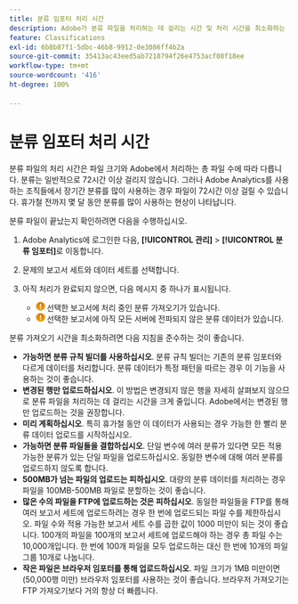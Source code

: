 ```yaml
---
title: 분류 임포터 처리 시간
description: Adobe가 분류 파일을 처리하는 데 걸리는 시간 및 처리 시간을 최소화하는 방법을 이해합니다.
feature: Classifications
exl-id: 6b8b87f1-5dbc-46b8-9912-0e3086ff4b2a
source-git-commit: 35413ac43eed5ab7218794f26e4753acf08f18ee
workflow-type: tm+mt
source-wordcount: '416'
ht-degree: 100%

---
```


# 분류 임포터 처리 시간

분류 파일의 처리 시간은 파일 크기와 Adobe에서 처리하는 총 파일 수에 따라 다릅니다. 분류는 일반적으로 72시간 이상 걸리지 않습니다. 그러나 Adobe Analytics를 사용하는 조직들에서 장기간 분류를 많이 사용하는 경우 파일이 72시간 이상 걸릴 수 있습니다. 휴가철 전까지 몇 달 동안 분류를 많이 사용하는 현상이 나타납니다.

분류 파일이 끝났는지 확인하려면 다음을 수행하십시오.

1. Adobe Analytics에 로그인한 다음, **[!UICONTROL 관리]** > **[!UICONTROL 분류 임포터]**&#x200B;로 이동합니다.
2. 문제의 보고서 세트와 데이터 세트를 선택합니다.
3. 아직 처리가 완료되지 않으면, 다음 메시지 중 하나가 표시됩니다.

   * ![알림](assets/icon_notice_notice.gif) 선택한 보고서에 처리 중인 분류 가져오기가 있습니다.
   * ![알림](assets/icon_notice_notice.gif) 선택한 보고서에 아직 모든 서버에 전파되지 않은 분류 데이터가 있습니다.

분류 가져오기 시간을 최소화하려면 다음 지침을 준수하는 것이 좋습니다.

* **가능하면 분류 규칙 빌더를 사용하십시오**. 분류 규칙 빌더는 기존의 분류 임포터와 다르게 데이터를 처리합니다. 분류 데이터가 특정 패턴을 따르는 경우 이 기능을 사용하는 것이 좋습니다.
* **변경된 행만 업로드하십시오**. 이 방법은 변경되지 않은 행을 자세히 살펴보지 않으므로 분류 파일을 처리하는 데 걸리는 시간을 크게 줄입니다. Adobe에서는 변경된 행만 업로드하는 것을 권장합니다.
* **미리 계획하십시오**. 특히 휴가철 동안 이 데이터가 사용되는 경우 가능한 한 빨리 분류 데이터 업로드를 시작하십시오.
* **가능하면 분류 파일들을 결합하십시오**. 단일 변수에 여러 분류가 있다면 모든 적용 가능한 분류가 있는 단일 파일을 업로드하십시오. 동일한 변수에 대해 여러 분류를 업로드하지 않도록 합니다.
* **500MB가 넘는 파일의 업로드는 피하십시오**. 대량의 분류 데이터를 처리하는 경우 파일을 100MB-500MB 파일로 분할하는 것이 좋습니다.
* **많은 수의 파일을 FTP에 업로드하는 것은 피하십시오**. 동일한 파일들을 FTP를 통해 여러 보고서 세트에 업로드하려는 경우 한 번에 업로드되는 파일 수를 제한하십시오. 파일 수와 적용 가능한 보고서 세트 수를 곱한 값이 1000 미만이 되는 것이 좋습니다. 100개의 파일을 100개의 보고서 세트에 업로드해야 하는 경우 총 파일 수는 10,000개입니다. 한 번에 100개 파일을 모두 업로드하는 대신 한 번에 10개의 파일 그룹 10개로 나눕니다.
* **작은 파일은 브라우저 임포터를 통해 업로드하십시오**. 파일 크기가 1MB 미만이면 (50,000행 미만) 브라우저 임포터를 사용하는 것이 좋습니다. 브라우저 가져오기는 FTP 가져오기보다 거의 항상 더 빠릅니다.

